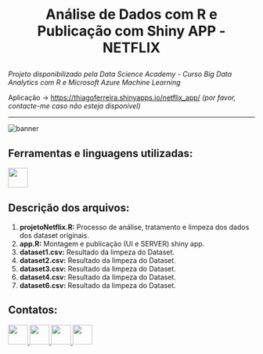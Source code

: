 # <p align=center> Análise de Dados com R e Publicação com Shiny APP - NETFLIX</p>

*Projeto disponibilizado pela Data Science Academy - Curso Big Data Analytics com R e Microsoft Azure Machine Learning*

Aplicação -> https://thiagoferreira.shinyapps.io/netflix_app/ *(por favor, contacte-me caso não esteja disponível)*

***

![banner](https://user-images.githubusercontent.com/54869201/160717047-0ab43e1e-e6f5-44c2-b185-a9f5900c6f12.jpg)

## Ferramentas e linguagens utilizadas:
<div> 
<img width=40 src="https://cdn.jsdelivr.net/gh/devicons/devicon/icons/rstudio/rstudio-original.svg" />
</div>

## Descrição dos arquivos:

1. **projetoNetflix.R:** Processo de análise, tratamento e limpeza dos dados dos dataset originais.
1. **app.R:** Montagem e publicação (UI e SERVER) shiny app.
1. **dataset1.csv:** Resultado da limpeza do Dataset.
1. **dataset2.csv:** Resultado da limpeza do Dataset.
1. **dataset3.csv:** Resultado da limpeza do Dataset.
1. **dataset4.csv:** Resultado da limpeza do Dataset.
1. **dataset6.csv:** Resultado da limpeza do Dataset.

## Contatos:
<div>   
  <a href="https://www.linkedin.com/in/tferreirasilva/">
    <img width=40 src="https://cdn.jsdelivr.net/gh/devicons/devicon/icons/linkedin/linkedin-original.svg" />
  </a> 
  <a href = "mailto:thiago.ferreirawd@gmail.com">
      <img width=40 src="https://cdn.jsdelivr.net/gh/devicons/devicon/icons/google/google-original.svg" />
  </a>  
  <a href = "https://www.facebook.com/thiago.ferreira.50746">
    <img width=40 src="https://cdn.jsdelivr.net/gh/devicons/devicon/icons/facebook/facebook-original.svg" />
  </a> 
  <a href = "https://github.com/ThiagoFerreiraWD">
    <img width=40 src="https://cdn.jsdelivr.net/gh/devicons/devicon/icons/github/github-original.svg" />
  </a>     
</div>
